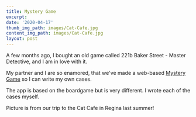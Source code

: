 ```yaml
---
title: Mystery Game
excerpt: 
date: '2020-04-17'
thumb_img_path: images/Cat-Cafe.jpg
content_img_path: images/Cat-Cafe.jpg
layout: post
---
```


A few months ago, I bought an old game called 221b Baker Street - Master Detective, and I am in love with it. 

My partner and I are so enamored, that we've made a web-based [Mystery Game](https://mystery-game-99a0e.firebaseapp.com/) so I can write my own cases.

The app is based on the boardgame but is very different. I wrote each of the cases myself.

Picture is from our trip to the Cat Cafe in Regina last summer!